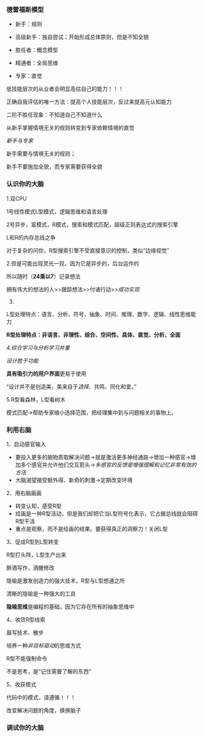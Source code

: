 ### 德雷福斯模型

- 新手：规则

- 高级新手：独自尝试；开始形成总体原则，但是不知全貌

- 胜任者：概念模型

- 精通者：全局思维

- 专家：直觉

低技能层次的从业者会明显高估自己的能力！！！

正确自我评估的唯一方法：提高个人技能层次，反过来提高元认知能力

二阶不胜任现象：不知道自己不知道什么

从新手掌握情境无关的规则转变到专家依赖情境的直觉



*新手与专家*

新手需要与情境无关的规则；

新手不要施加全貌，而专家需要获得全貌

### 认识你的大脑

1.双CPU

1号线性模式L型模式，逻辑思维和语言处理

2号异步，富模式，R模式，搜索和模式匹配，超级正则表达式的搜索引擎

L和R的内存总线之争

对于复杂的问你，R型搜索引擎不受直接意识的控制，类似“边缘视觉”

2.但是可能出现灵光一现，因为它是异步的，后台运作的

所以随时（**24乘以7**）记录想法

拥有伟大的想法的人>>跟踪想法>>付诸行动>>*成功实现* 

3.

L型处理特点：语言、分析、符号、抽象、时间、推理、数字、逻辑、线性思维能力

**R型处理特点：非语言、非理性、综合、空间性、具体、直觉、分析、全面**

*4.综合学习与分析学习并重*

*设计胜于功能*

**具有吸引力的用户界面**更易于使用

“设计并不是创造美，美来自于*选择*、共鸣、同化和爱。”

5.R型看森林，L型看树木

模式匹配→帮助专家缩小选择范围，把经理集中到与问题相关的事物上。

### 利用右脑

1、启动感官输入

- 要投入更多的脑物质取解决问题→就是激活更多神经通路→增加一种感官→增加多个感官并允许他们交互箭头→*多感官的反馈是增强理解和记忆非常有效的方法*
- 大脑渴望接受额外得、新奇的刺激→定期改变环境

2、用右脑画画

- 转变认知，感受R型
- 绘画是一种R型活动，但是我们却把它当L型符号化表示，它占据总线就会阻碍R型干活
- 重点是观察，而不是绘画的结果。要获得真正的洞察力！关闭L型

3、促成R型到L型转变

R型打头阵，L型生产出来

醉酒写作，酒醒修改

隐喻是激发创造力的强大技术，R型与L型想通之所

清晰的隐喻是一种强大的工具

**隐喻思维**是编程的基础，因为它存在所有的抽象思维中

4、收货R型线索

晨写技术、散步

培养一种*非目标驱动*的思维方式

R型不能强制命令

不是思考，是“记住需要了解的东西”

5、收获模式

代码中的模式，请遵循！！！

改变解决问题的角度，换换脑子

### 调试你的大脑





